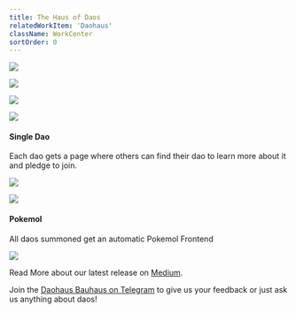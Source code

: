 ```yaml
---
title: The Haus of Daos
relatedWorkItem: 'Daohaus'
className: WorkCenter
sortOrder: 0
---
```


![](/img/work/daohaus__banner.jpg)

![](/img/work/daohaus__home.png)

![](/img/work/daohaus__home--daos.png)

![](/img/work/daohaus__about.png)

#### Single Dao

Each dao gets a page where others can find their dao to learn more about it and pledge to join.

![](/img/work/daohaus__raid-guild--1.png)

![](/img/work/daohaus__raid-guild--members.png)

#### Pokemol

All daos summoned get an automatic Pokemol Frontend

![](/img/work/daohaus__raid-guild--pokemol.png)

Read More about our latest release on [Medium](https://medium.com/odyssy/one-pokemol-to-rule-them-all-adb65129953e 'Medium').

Join the [Daohaus Bauhaus on Telegram](https://t.me/joinchat/IJqu9xPa0xzYLN1mmFKo8g 'Daohaus Bauhaus on Telegram') to give us your feedback or just ask us anything about daos!
